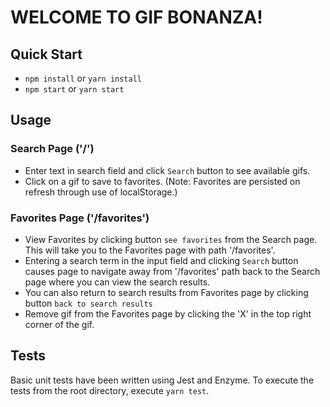 # WELCOME TO GIF BONANZA!

## Quick Start
  * `npm install` or `yarn install`
  * `npm start` or `yarn start`

## Usage

### Search Page ('/')
  * Enter text in search field and click `Search` button to see available gifs.
  * Click on a gif to save to favorites. (Note: Favorites are persisted on refresh through use of localStorage.)

### Favorites Page ('/favorites')
  * View Favorites by clicking button `see favorites` from the Search page. This will take you to the Favorites page with path '/favorites'.
  * Entering a search term in the input field and clicking `Search` button causes page to navigate away from '/favorites' path back to the Search page where you can view the search results.
  * You can also return to search results from Favorites page by clicking button `back to search results`
  * Remove gif from the Favorites page by clicking the 'X' in the top right corner of the gif.

## Tests

Basic unit tests have been written using Jest and Enzyme. To execute the tests from the root directory, execute `yarn test`.
